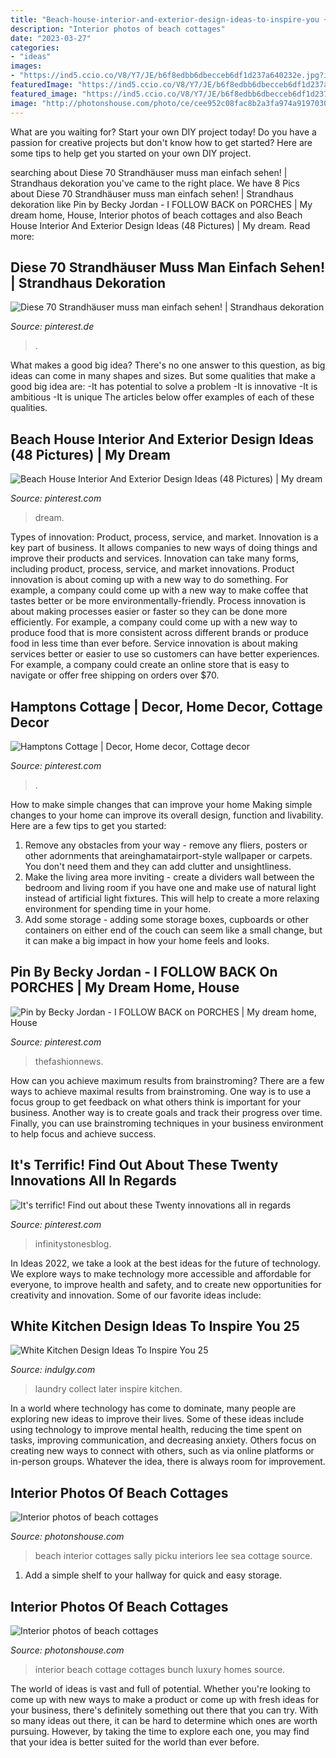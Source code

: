 ```yaml
---
title: "Beach-house-interior-and-exterior-design-ideas-to-inspire-you ~ Beach Interior Cottages Sally Picku Interiors Lee Sea Cottage Source"
description: "Interior photos of beach cottages"
date: "2023-03-27"
categories:
- "ideas"
images:
- "https://ind5.ccio.co/V8/Y7/JE/b6f8edbb6dbecceb6df1d237a640232e.jpg?iw=300"
featuredImage: "https://ind5.ccio.co/V8/Y7/JE/b6f8edbb6dbecceb6df1d237a640232e.jpg?iw=300"
featured_image: "https://ind5.ccio.co/V8/Y7/JE/b6f8edbb6dbecceb6df1d237a640232e.jpg?iw=300"
image: "http://photonshouse.com/photo/ce/cee952c08fac8b2a3fa974a91970304d.jpg"
---
```



What are you waiting for? Start your own DIY project today!
Do you have a passion for creative projects but don't know how to get started? Here are some tips to help get you started on your own DIY project.

	

		
searching about Diese 70 Strandhäuser muss man einfach sehen! | Strandhaus dekoration you've came to the right place. We have 8 Pics about Diese 70 Strandhäuser muss man einfach sehen! | Strandhaus dekoration like Pin by Becky Jordan - I FOLLOW BACK on PORCHES | My dream home, House, Interior photos of beach cottages and also Beach House Interior And Exterior Design Ideas (48 Pictures) | My dream. Read more:
		
    
## Diese 70 Strandhäuser Muss Man Einfach Sehen! | Strandhaus Dekoration

<img loading=lazy src="https://i.pinimg.com/originals/5e/26/c0/5e26c0deabb64778eefb579ed78516ba.jpg" onerror="this.onerror=null;this.src='https://tse4.mm.bing.net/th?id=OIP.o4OwNmuDBzGDrMczmD0L-wHaKX&amp;pid=15.1';" alt="Diese 70 Strandhäuser muss man einfach sehen! | Strandhaus dekoration">

_Source: pinterest.de_

>. 

	

What makes a good big idea?
There's no one answer to this question, as big ideas can come in many shapes and sizes. But some qualities that make a good big idea are: 
-It has potential to solve a problem
-It is innovative
-It is ambitious
-It is unique 
The articles below offer examples of each of these qualities.

    
## Beach House Interior And Exterior Design Ideas (48 Pictures) | My Dream

<img loading=lazy src="https://i.pinimg.com/originals/ae/ec/7e/aeec7e3f51b418d9f6e9ffff21f24a1e.jpg" onerror="this.onerror=null;this.src='https://tse1.mm.bing.net/th?id=OIP.B1TNCpHZv-8V6GsGGy_PcQHaLH&amp;pid=15.1';" alt="Beach House Interior And Exterior Design Ideas (48 Pictures) | My dream">

_Source: pinterest.com_

>dream. 

	

Types of innovation: Product, process, service, and market.
Innovation is a key part of business. It allows companies to new ways of doing things and improve their products and services. Innovation can take many forms, including product, process, service, and market innovations. 
Product innovation is about coming up with a new way to do something. For example, a company could come up with a new way to make coffee that tastes better or be more environmentally-friendly. Process innovation is about making processes easier or faster so they can be done more efficiently. For example, a company could come up with a new way to produce food that is more consistent across different brands or produce food in less time than ever before. Service innovation is about making services better or easier to use so customers can have better experiences. For example, a company could create an online store that is easy to navigate or offer free shipping on orders over $70.

    
## Hamptons Cottage | Decor, Home Decor, Cottage Decor

<img loading=lazy src="https://i.pinimg.com/originals/71/04/97/710497ea76de2233877bb5d52529ddb9.jpg" onerror="this.onerror=null;this.src='https://tse2.mm.bing.net/th?id=OIP.YHaDhD0sWcJRwx-jPLtFggHaJc&amp;pid=15.1';" alt="Hamptons Cottage | Decor, Home decor, Cottage decor">

_Source: pinterest.com_

>. 

	

How to make simple changes that can improve your home
Making simple changes to your home can improve its overall design, function and livability. Here are a few tips to get you started: 
1. Remove any obstacles from your way - remove any fliers, posters or other adornments that areinghamatairport-style wallpaper or carpets. You don't need them and they can add clutter and unsightliness. 
2. Make the living area more inviting - create a dividers wall between the bedroom and living room if you have one and make use of natural light instead of artificial light fixtures. This will help to create a more relaxing environment for spending time in your home. 
3. Add some storage - adding some storage boxes, cupboards or other containers on either end of the couch can seem like a small change, but it can make a big impact in how your home feels and looks.

    
## Pin By Becky Jordan - I FOLLOW BACK On PORCHES | My Dream Home, House

<img loading=lazy src="https://i.pinimg.com/originals/67/b3/af/67b3af59282f7358145c36bc9fcfdcbd.jpg" onerror="this.onerror=null;this.src='https://tse4.mm.bing.net/th?id=OIP.F0sL7zGxVcw6mAEtag3-4QHaKX&amp;pid=15.1';" alt="Pin by Becky Jordan - I FOLLOW BACK on PORCHES | My dream home, House">

_Source: pinterest.com_

>thefashionnews. 

	

How can you achieve maximum results from brainstroming?
There are a few ways to achieve maximal results from brainstroming. One way is to use a focus group to get feedback on what others think is important for your business. Another way is to create goals and track their progress over time. Finally, you can use brainstroming techniques in your business environment to help focus and achieve success.

    
## It&#039;s Terrific! Find Out About These Twenty Innovations All In Regards

<img loading=lazy src="https://i.pinimg.com/236x/8d/97/81/8d9781515336e840849fa2bcf3965e57.jpg" onerror="this.onerror=null;this.src='https://tse4.mm.bing.net/th?id=OIP.Bog1IdY3Obpqf36TIF17ewAAAA&amp;pid=15.1';" alt="It&#039;s terrific! Find out about these Twenty innovations all in regards">

_Source: pinterest.com_

>infinitystonesblog. 

	

In Ideas 2022, we take a look at the best ideas for the future of technology. We explore ways to make technology more accessible and affordable for everyone, to improve health and safety, and to create new opportunities for creativity and innovation. Some of our favorite ideas include: 

    
## White Kitchen Design Ideas To Inspire You 25

<img loading=lazy src="https://ind5.ccio.co/V8/Y7/JE/b6f8edbb6dbecceb6df1d237a640232e.jpg?iw=300" onerror="this.onerror=null;this.src='https://tse3.mm.bing.net/th?id=OIP.-vzDI1e8vl-UlUrjcWE_ugDNEw&amp;pid=15.1';" alt="White Kitchen Design Ideas To Inspire You 25">

_Source: indulgy.com_

>laundry collect later inspire kitchen. 

	

In a world where technology has come to dominate, many people are exploring new ideas to improve their lives. Some of these ideas include using technology to improve mental health, reducing the time spent on tasks, improving communication, and decreasing anxiety. Others focus on creating new ways to connect with others, such as via online platforms or in-person groups. Whatever the idea, there is always room for improvement.

    
## Interior Photos Of Beach Cottages

<img loading=lazy src="http://photonshouse.com/photo/25/25f48087bea04b3905c4baf36c3a9452.jpg" onerror="this.onerror=null;this.src='https://tse3.mm.bing.net/th?id=OIP.GEA5RtKV7ANYILJiM7SYVgDhEs&amp;pid=15.1';" alt="Interior photos of beach cottages">

_Source: photonshouse.com_

>beach interior cottages sally picku interiors lee sea cottage source. 

	

1. Add a simple shelf to your hallway for quick and easy storage.

    
## Interior Photos Of Beach Cottages

<img loading=lazy src="http://photonshouse.com/photo/ce/cee952c08fac8b2a3fa974a91970304d.jpg" onerror="this.onerror=null;this.src='https://tse3.mm.bing.net/th?id=OIP.TxkeWzn3JOsQlTf_TMlo6QDkEs&amp;pid=15.1';" alt="Interior photos of beach cottages">

_Source: photonshouse.com_

>interior beach cottage cottages bunch luxury homes source. 

	

The world of ideas is vast and full of potential. Whether you're looking to come up with new ways to make a product or come up with fresh ideas for your business, there's definitely something out there that you can try. With so many ideas out there, it can be hard to determine which ones are worth pursuing. However, by taking the time to explore each one, you may find that your idea is better suited for the world than ever before.

